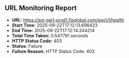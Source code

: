 ## URL Monitoring Report

- **URL:** https://api-gw1-prod1.fisglobal.com/gw/v1/health
- **Start Time:** 2025-09-22T17:12:13.696423
- **End Time:** 2025-09-22T17:12:14.244214
- **Total Time Taken:** 0.547791 seconds
- **HTTP Status Code:** 403
- **Status:** Failure
- **Failure Reason:** HTTP Status Code: 403
